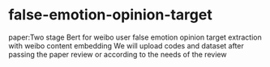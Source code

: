 # false-emotion-opinion-target
paper:Two stage Bert for weibo user false emotion opinion target extraction with weibo content embedding
We will upload codes and dataset after passing the paper review or according to the needs of the review
